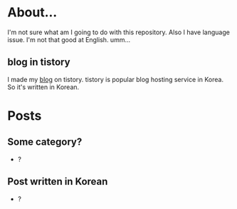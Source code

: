 # About...
I'm not sure what am I going to do with this repository. Also I have language issue. I'm not that good at English. umm...  
## blog in tistory
I made my [blog](chhyyi.tistory.com) on tistory. tistory is popular blog hosting service in Korea. So it's written in Korean.
# Posts
## Some category?
- ?
## Post written in Korean
- ?